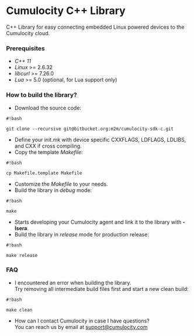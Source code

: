 # Cumulocity C++ Library #

C++ Library for easy connecting embedded Linux powered devices to the Cumulocity cloud.

### Prerequisites ###

* *C++ 11*
* *Linux* >= 2.6.32
* *libcurl* >= 7.26.0
* *Lua* >= 5.0 (optional, for Lua support only)

### How to build the library? ###

* Download the source code:

```
#!bash

git clone --recursive git@bitbucket.org:m2m/cumulocity-sdk-c.git
```

* Define your init.mk with device specific CXXFLAGS, LDFLAGS, LDLIBS, and CXX if cross compiling.
* Copy the template *Makefile*:

```
#!bash

cp Makefile.template Makefile
```

* Customize the *Makefile* to your needs.
* Build the library in *debug* mode:

```
#!bash

make
```

* Starts developing your Cumulocity agent and link it to the library with **-lsera**.
* Build the library in *release* mode for production release:

```
#!bash

make release
```


### FAQ ###
* I encountered an error when building the library.  
  Try removing all intermediate build files first and start a new clean build:

```
#!bash

make clean
```
* How can I contact Cumulocity in case I have questions?  
  You can reach us by email at support@cumulocity.com